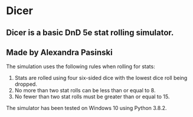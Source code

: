 # Dicer
## Dicer is a basic DnD 5e stat rolling simulator.
## Made by Alexandra Pasinski

The simulation uses the following rules when rolling for stats:
1. Stats are rolled using four six-sided dice with the lowest dice roll being dropped.
1. No more than two stat rolls can be less than or equal to 8.
1. No fewer than two stat rolls must be greater than or equal to 15.

The simulator has been tested on Windows 10 using Python 3.8.2.
